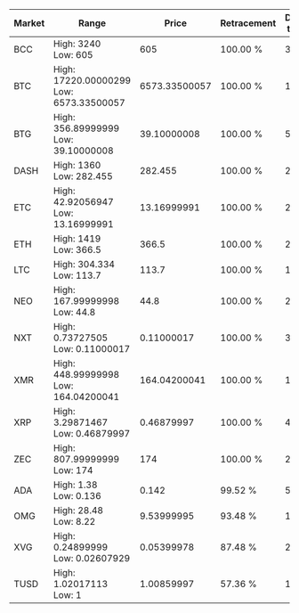 | Market | Range | Price| Retracement | Doubles to 50% |
| --- | --- | --- | --- | --- |
| BCC | High: 3240<br />Low: 605 | 605 | 100.00 % | 3.18 |
| BTC | High: 17220.00000299<br />Low: 6573.33500057 | 6573.33500057 | 100.00 % | 1.81 |
| BTG | High: 356.89999999<br />Low: 39.10000008 | 39.10000008 | 100.00 % | 5.06 |
| DASH | High: 1360<br />Low: 282.455 | 282.455 | 100.00 % | 2.91 |
| ETC | High: 42.92056947<br />Low: 13.16999991 | 13.16999991 | 100.00 % | 2.13 |
| ETH | High: 1419<br />Low: 366.5 | 366.5 | 100.00 % | 2.44 |
| LTC | High: 304.334<br />Low: 113.7 | 113.7 | 100.00 % | 1.84 |
| NEO | High: 167.99999998<br />Low: 44.8 | 44.8 | 100.00 % | 2.37 |
| NXT | High: 0.73727505<br />Low: 0.11000017 | 0.11000017 | 100.00 % | 3.85 |
| XMR | High: 448.99999998<br />Low: 164.04200041 | 164.04200041 | 100.00 % | 1.87 |
| XRP | High: 3.29871467<br />Low: 0.46879997 | 0.46879997 | 100.00 % | 4.02 |
| ZEC | High: 807.99999999<br />Low: 174 | 174 | 100.00 % | 2.82 |
| ADA | High: 1.38<br />Low: 0.136 | 0.142 | 99.52 % | 5.34 |
| OMG | High: 28.48<br />Low: 8.22 | 9.53999995 | 93.48 % | 1.92 |
| XVG | High: 0.24899999<br />Low: 0.02607929 | 0.05399978 | 87.48 % | 2.55 |
| TUSD | High: 1.02017113<br />Low: 1 | 1.00859997 | 57.36 % | 1.00 |
